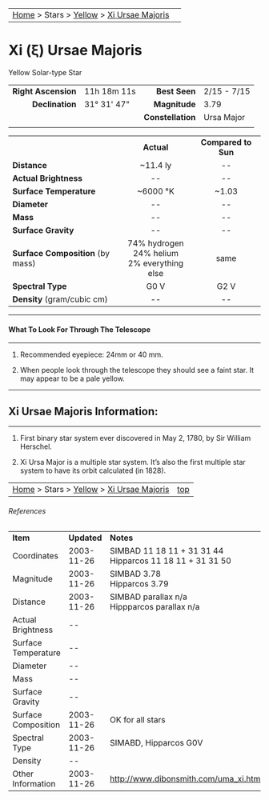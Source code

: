 <script src="/js/whatsup.js"></script>
<script type="text/javascript">
	var objectName ="Xi Ursae Majoris"
	var objectDesc ="Yellow Solar-type Star<br/>in the Constellation<br/>Ursa Major"
	var objectImage=""
</script>

|    |    |
|:---|---:|
|[Home](/notes/#object-notes) > Stars > [Yellow](../!yellow-stars) > [Xi Ursae Majoris](#xi-ursae-majoris)|  <div id=whatsup></div> |

# Xi (&xi;) Ursae Majoris 
Yellow Solar-type Star

|   |   |   |   |
|--:|:--|--:|:--|
|**Right Ascension**|11h 18m 11s|**Best Seen**| 2/15 - 7/15 |
|**Declination**|31&deg; 31' 47"|**Magnitude**| 3.79 |
|  |  |**Constellation**|Ursa Major|
|  |  |  |

	
|  |  |  |
|--|:--:|:--:|
|  |**Actual**|**Compared to Sun**|
|**Distance**| ~11.4 ly|--|
|**Actual Brightness**|--|--|
|**Surface Temperature**| ~6000 &deg;K| ~1.03 |
|**Diameter**|--|--|
|**Mass**|--|--|
|**Surface Gravity**|--|--|
|**Surface Composition** (by mass)|74% hydrogen<br>24% helium<br>2% everything else|same|
|**Spectral Type**| G0 V | G2 V |
|**Density** (gram/cubic cm)|--|--|

---
#### What To Look For Through The Telescope
---

1.  Recommended eyepiece: 24mm or 40 mm.

1.  When people look through the telescope they should see a faint star.  It may appear to be a pale yellow.

---
## Xi Ursae Majoris Information:
---

1.  First binary star system ever discovered in May 2, 1780, by Sir William Herschel.

1.  Xi Ursa Major is a multiple star system.  It’s also the first multiple star system to have its orbit calculated (in 1828).
  

|    |    |
|:---|---:|
|[Home](/notes/#object-notes) > Stars > [Yellow](../!yellow-stars) > [Xi Ursae Majoris](#xi-ursae-majoris) | [top](#xi-ursae-majoris) |

###### References

|   |   |   |
|---|---|---|
|**Item**|**Updated**|**Notes**| 
|Coordinates|2003-11-26|SIMBAD    11 18 11   + 31 31 44<br/>Hipparcos 11 18 11    + 31 31 50|
|Magnitude|2003-11-26|SIMBAD 3.78<br/> Hipparcos 3.79|
|Distance|2003-11-26|SIMBAD parallax n/a<br/>Hippparcos parallax n/a|
|Actual Brightness| -- |   |
|Surface Temperature| -- |   |	
|Diameter| -- |   |
|Mass| -- |   |
|Surface Gravity| -- |   |
|Surface Composition|2003-11-26|OK for all stars|
|Spectral Type|2003-11-26|SIMABD, Hipparcos G0V|
|Density| -- |   |
|Other Information|2003-11-26|<http://www.dibonsmith.com/uma_xi.htm>

